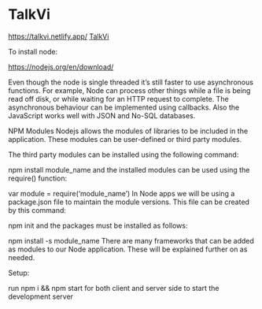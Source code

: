 # TalkVi

https://talkvi.netlify.app/
[TalkVi](http://TalkVi.com)

To install node:

https://nodejs.org/en/download/

Even though the node is single threaded it’s still faster to use asynchronous functions. For example, Node can process other things while a file is being read off disk, or while waiting for an HTTP request to complete. The asynchronous behaviour can be implemented using callbacks. Also the JavaScript works well with JSON and No-SQL databases.

NPM Modules
Nodejs allows the modules of libraries to be included in the application. These modules can be user-defined or third party modules.

The third party modules can be installed using the following command:

npm install module_name
and the installed modules can be used using the require() function:

var module = require(‘module_name’)
In Node apps we will be using a package.json file to maintain the module versions. This file can be created by this command:

npm init
and the packages must be installed as follows:

npm install -s module_name
There are many frameworks that can be added as modules to our Node application. These will be explained further on as needed.

Setup:

run npm i && npm start for both client and server side to start the development server
